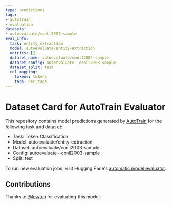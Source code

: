 ```yaml
---
type: predictions
tags:
- autotrain
- evaluation
datasets:
- autoevaluate/conll2003-sample
eval_info:
  task: entity_extraction
  model: autoevaluate/entity-extraction
  metrics: []
  dataset_name: autoevaluate/conll2003-sample
  dataset_config: autoevaluate--conll2003-sample
  dataset_split: test
  col_mapping:
    tokens: tokens
    tags: ner_tags
---
```

# Dataset Card for AutoTrain Evaluator

This repository contains model predictions generated by [AutoTrain](https://huggingface.co/autotrain) for the following task and dataset:

* Task: Token Classification
* Model: autoevaluate/entity-extraction
* Dataset: autoevaluate/conll2003-sample
* Config: autoevaluate--conll2003-sample
* Split: test

To run new evaluation jobs, visit Hugging Face's [automatic model evaluator](https://huggingface.co/spaces/autoevaluate/model-evaluator).

## Contributions

Thanks to [@lewtun](https://huggingface.co/lewtun) for evaluating this model.